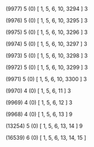 (9977) 5 (0) [ 1, 5, 6, 10, 3294 ] 3 


(9976) 5 (0) [ 1, 5, 6, 10, 3295 ] 3 


(9975) 5 (0) [ 1, 5, 6, 10, 3296 ] 3 


(9974) 5 (0) [ 1, 5, 6, 10, 3297 ] 3 


(9973) 5 (0) [ 1, 5, 6, 10, 3298 ] 3 


(9972) 5 (0) [ 1, 5, 6, 10, 3299 ] 3 


(9971) 5 (0) [ 1, 5, 6, 10, 3300 ] 3 


(9970) 4 (0) [ 1, 5, 6, 11 ] 3 


(9969) 4 (0) [ 1, 5, 6, 12 ] 3 


(9968) 4 (0) [ 1, 5, 6, 13 ] 9 


(13254) 5 (0) [ 1, 5, 6, 13, 14 ] 9 


(16539) 6 (0) [ 1, 5, 6, 13, 14, 15 ]  

